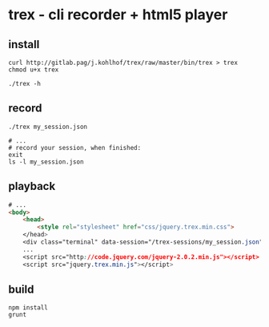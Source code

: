 # trex - cli recorder + html5 player

## install

```
curl http://gitlab.pag/j.kohlhof/trex/raw/master/bin/trex > trex
chmod u+x trex

./trex -h
```

## record

```
./trex my_session.json

# ...
# record your session, when finished:
exit
ls -l my_session.json
```

## playback

``` html
# ...
<body>
    <head>
        <style rel="stylesheet" href="css/jquery.trex.min.css">
    </head>
	<div class="terminal" data-session="/trex-sessions/my_session.json"></div>
	...
	<script src="http://code.jquery.com/jquery-2.0.2.min.js"></script>
	<script src="jquery.trex.min.js"></script>
```


## build

```
npm install
grunt 
```

